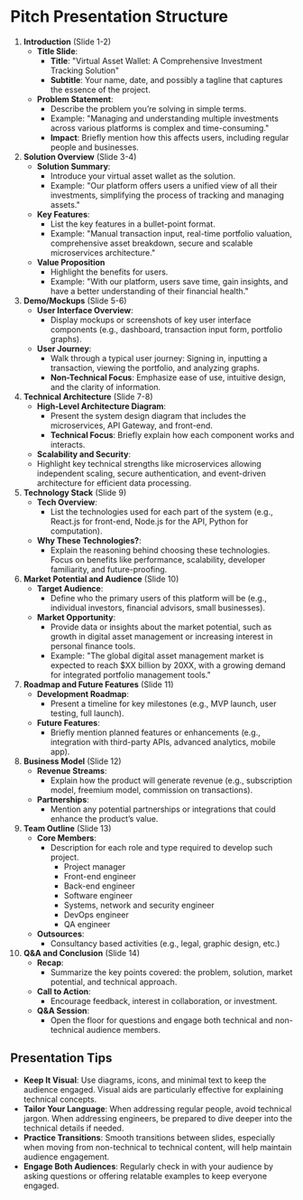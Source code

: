 # Pitch Presentation Structure

1. **Introduction** (Slide 1-2)
    - **Title Slide**:
      - **Title**: "Virtual Asset Wallet: A Comprehensive Investment Tracking Solution"
      - **Subtitle**: Your name, date, and possibly a tagline that captures the essence of the project.
    - **Problem Statement**:
      - Describe the problem you’re solving in simple terms.
      - Example: "Managing and understanding multiple investments across various platforms is complex and time-consuming."
      - **Impact**: Briefly mention how this affects users, including regular people and businesses.
2. **Solution Overview** (Slide 3-4)
    - **Solution Summary**:
      - Introduce your virtual asset wallet as the solution.
      - Example: "Our platform offers users a unified view of all their investments, simplifying the process of tracking and managing assets."
    - **Key Features**:
      - List the key features in a bullet-point format.
      - Example: "Manual transaction input, real-time portfolio valuation, comprehensive asset breakdown, secure and scalable microservices architecture."
    - **Value Proposition**
      - Highlight the benefits for users.
      - Example: "With our platform, users save time, gain insights, and have a better understanding of their financial health."
3. **Demo/Mockups** (Slide 5-6)
   - **User Interface Overview**:
     - Display mockups or screenshots of key user interface components (e.g., dashboard, transaction input form, portfolio graphs).
   - **User Journey**:
     - Walk through a typical user journey: Signing in, inputting a transaction, viewing the portfolio, and analyzing graphs.
     - **Non-Technical Focus**: Emphasize ease of use, intuitive design, and the clarity of information.
4. **Technical Architecture** (Slide 7-8)
    - **High-Level Architecture Diagram**:
      - Present the system design diagram that includes the microservices, API Gateway, and front-end.
      - **Technical Focus**: Briefly explain how each component works and interacts.
    - **Scalability and Security**:
    - Highlight key technical strengths like microservices allowing independent scaling, secure authentication, and event-driven architecture for efficient data processing.
5. **Technology Stack** (Slide 9)
    - **Tech Overview**:
      - List the technologies used for each part of the system (e.g., React.js for front-end, Node.js for the API, Python for computation).
    - **Why These Technologies?**:
      - Explain the reasoning behind choosing these technologies. Focus on benefits like performance, scalability, developer familiarity, and future-proofing.
6. **Market Potential and Audience** (Slide 10)
    - **Target Audience**:
      - Define who the primary users of this platform will be (e.g., individual investors, financial advisors, small businesses).
    - **Market Opportunity**:
      - Provide data or insights about the market potential, such as growth in digital asset management or increasing interest in personal finance tools.
      - Example: "The global digital asset management market is expected to reach $XX billion by 20XX, with a growing demand for integrated portfolio management tools."
7. **Roadmap and Future Features** (Slide 11)
    - **Development Roadmap**:
      - Present a timeline for key milestones (e.g., MVP launch, user testing, full launch).
    - **Future Features**:
      - Briefly mention planned features or enhancements (e.g., integration with third-party APIs, advanced analytics, mobile app).
8. **Business Model** (Slide 12)
    - **Revenue Streams**:
      - Explain how the product will generate revenue (e.g., subscription model, freemium model, commission on transactions).
    - **Partnerships**:
      - Mention any potential partnerships or integrations that could enhance the product’s value.
9. **Team Outline** (Slide 13)
    - **Core Members**:
      - Description for each role and type required to develop such project.
        - Project manager
        - Front-end engineer
        - Back-end engineer
        - Software engineer
        - Systems, network and security engineer
        - DevOps engineer
        - QA engineer
    - **Outsources**:
      - Consultancy based activities (e.g., legal, graphic design, etc.)
10. **Q&A and Conclusion** (Slide 14)
    - **Recap**:
      - Summarize the key points covered: the problem, solution, market potential, and technical approach.
    - **Call to Action**:
      - Encourage feedback, interest in collaboration, or investment.
    - **Q&A Session**:
      - Open the floor for questions and engage both technical and non-technical audience members.

## Presentation Tips

- **Keep It Visual**: Use diagrams, icons, and minimal text to keep the audience engaged. Visual aids are particularly effective for explaining technical concepts.
- **Tailor Your Language**: When addressing regular people, avoid technical jargon. When addressing engineers, be prepared to dive deeper into the technical details if needed.
- **Practice Transitions**: Smooth transitions between slides, especially when moving from non-technical to technical content, will help maintain audience engagement.
- **Engage Both Audiences**: Regularly check in with your audience by asking questions or offering relatable examples to keep everyone engaged.
